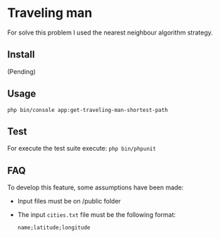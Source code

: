 # Traveling man

For solve this problem I used the nearest neighbour algorithm strategy.

## Install
(Pending)

## Usage

```php bin/console app:get-traveling-man-shortest-path```

## Test
For execute the test suite execute:
```php bin/phpunit```

## FAQ
To develop this feature, some assumptions have been made:
- Input files must be on /public folder
- The input ```cities.txt``` file must be the following format:

    ```name;latitude;longitude```